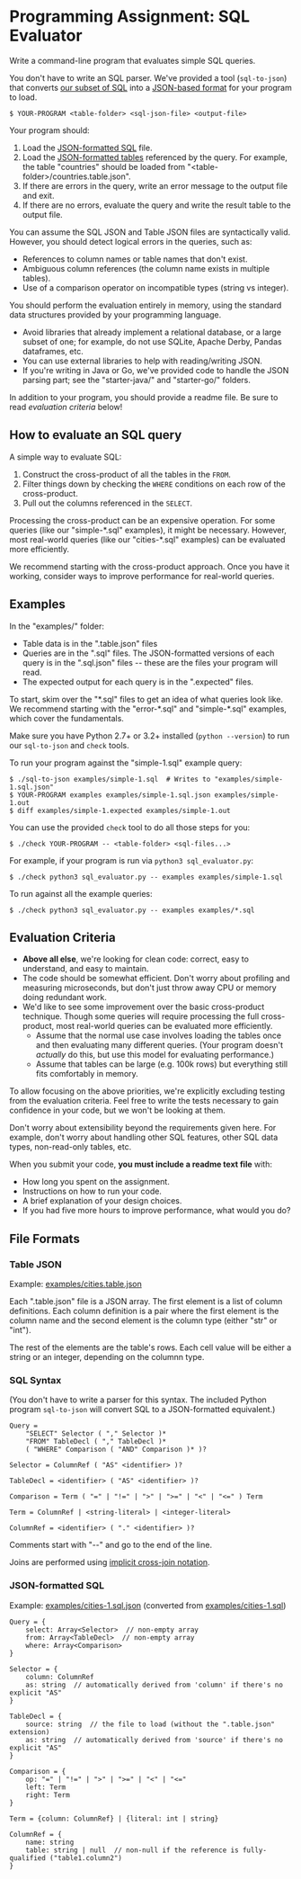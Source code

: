 # Programming Assignment: SQL Evaluator

Write a command-line program that evaluates simple SQL queries.

You don't have to write an SQL parser.  We've provided a tool (`sql-to-json`) that converts [our subset of SQL](#sql-syntax) into a [JSON-based format](#json-formatted-sql) for your program to load.

```
$ YOUR-PROGRAM <table-folder> <sql-json-file> <output-file>
```

Your program should:
1. Load the [JSON-formatted SQL](#json-formatted-sql) file.
2. Load the [JSON-formatted tables](#table-json) referenced by the query.  For example, the table "countries" should be loaded from "\<table-folder\>/countries.table.json".
3. If there are errors in the query, write an error message to the output file and exit.
4. If there are no errors, evaluate the query and write the result table to the output file.

You can assume the SQL JSON and Table JSON files are syntactically valid.  However, you should detect logical errors in the queries, such as:
- References to column names or table names that don't exist.
- Ambiguous column references (the column name exists in multiple tables).
- Use of a comparison operator on incompatible types (string vs integer).

You should perform the evaluation entirely in memory, using the standard data structures provided by your programming language.
- Avoid libraries that already implement a relational database, or a large subset of one; for example, do not use SQLite, Apache Derby, Pandas dataframes, etc.
- You can use external libraries to help with reading/writing JSON.
- If you're writing in Java or Go, we've provided code to handle the JSON parsing part; see the "starter-java/" and "starter-go/" folders.

In addition to your program, you should provide a readme file.  Be sure to read *evaluation criteria* below!

## How to evaluate an SQL query

A simple way to evaluate SQL:
1. Construct the cross-product of all the tables in the `FROM`.
2. Filter things down by checking the `WHERE` conditions on each row of the cross-product.
3. Pull out the columns referenced in the `SELECT`.

Processing the cross-product can be an expensive operation.  For some queries (like our "simple-\*.sql" examples), it might be necessary.  However, most real-world queries (like our "cities-\*.sql" examples) can be evaluated more efficiently.

We recommend starting with the cross-product approach.  Once you have it working, consider ways to improve performance for real-world queries.

## Examples

In the "examples/" folder:
- Table data is in the ".table.json" files
- Queries are in the ".sql" files.  The JSON-formatted versions of each query is in the ".sql.json" files -- these are the files your program will read.
- The expected output for each query is in the ".expected" files.

To start, skim over the "\*.sql" files to get an idea of what queries look like.  We recommend starting with the "error-\*.sql" and "simple-\*.sql" examples, which cover the fundamentals.

Make sure you have Python 2.7+ or 3.2+ installed (`python --version`) to run our `sql-to-json` and `check` tools.

To run your program against the "simple-1.sql" example query:
```
$ ./sql-to-json examples/simple-1.sql  # Writes to "examples/simple-1.sql.json"
$ YOUR-PROGRAM examples examples/simple-1.sql.json examples/simple-1.out
$ diff examples/simple-1.expected examples/simple-1.out
```

You can use the provided `check` tool to do all those steps for you:
```
$ ./check YOUR-PROGRAM -- <table-folder> <sql-files...>
```

For example, if your program is run via `python3 sql_evaluator.py`:
```
$ ./check python3 sql_evaluator.py -- examples examples/simple-1.sql
```

To run against all the example queries:
```
$ ./check python3 sql_evaluator.py -- examples examples/*.sql
```

## Evaluation Criteria

- **Above all else**, we're looking for clean code: correct, easy to understand, and easy to maintain.
- The code should be somewhat efficient.  Don't worry about profiling and measuring microseconds, but don't just throw away CPU or memory doing redundant work.
- We'd like to see some improvement over the basic cross-product technique.  Though some queries will require processing the full cross-product, most real-world queries can be evaluated more efficiently.
    - Assume that the normal use case involves loading the tables once and then evaluating many different queries.  (Your program doesn't _actually_ do this, but use this model for evaluating performance.)
    - Assume that tables can be large (e.g. 100k rows) but everything still fits comfortably in memory.

To allow focusing on the above priorities, we're explicitly excluding testing from the evaluation criteria.  Feel free to write the tests necessary to gain confidence in your code, but we won't be looking at them.

Don't worry about extensibility beyond the requirements given here.  For example, don't worry about handling other SQL features, other SQL data types, non-read-only tables, etc.

When you submit your code, **you must include a readme text file** with:
- How long you spent on the assignment.
- Instructions on how to run your code.
- A brief explanation of your design choices.
- If you had five more hours to improve performance, what would you do?

## File Formats

### Table JSON

Example: [examples/cities.table.json](examples/cities.table.json)

Each ".table.json" file is a JSON array.  The first element is a list of column definitions.  Each column definition is a pair where the first element is the column name and the second element is the column type (either "str" or "int").

The rest of the elements are the table's rows.  Each cell value will be either a string or an integer, depending on the columnn type.

### SQL Syntax

(You don't have to write a parser for this syntax.  The included Python program `sql-to-json` will convert SQL to a JSON-formatted equivalent.)

```
Query =
    "SELECT" Selector ( "," Selector )*
    "FROM" TableDecl ( "," TableDecl )*
    ( "WHERE" Comparison ( "AND" Comparison )* )?

Selector = ColumnRef ( "AS" <identifier> )?

TableDecl = <identifier> ( "AS" <identifier> )?

Comparison = Term ( "=" | "!=" | ">" | ">=" | "<" | "<=" ) Term

Term = ColumnRef | <string-literal> | <integer-literal>

ColumnRef = <identifier> ( "." <identifier> )?
```

Comments start with "--" and go to the end of the line.

Joins are performed using [implicit cross-join notation](https://en.wikipedia.org/wiki/Join_(SQL)#Inner_join).

### JSON-formatted SQL

Example: [examples/cities-1.sql.json](examples/cities-1.sql.json) (converted from [examples/cities-1.sql](examples/cities-1.sql))

```
Query = {
    select: Array<Selector>  // non-empty array
    from: Array<TableDecl>  // non-empty array
    where: Array<Comparison>
}

Selector = {
    column: ColumnRef
    as: string  // automatically derived from 'column' if there's no explicit "AS"
}

TableDecl = {
    source: string  // the file to load (without the ".table.json" extension)
    as: string  // automatically derived from 'source' if there's no explicit "AS"
}

Comparison = {
    op: "=" | "!=" | ">" | ">=" | "<" | "<="
    left: Term
    right: Term
}

Term = {column: ColumnRef} | {literal: int | string}

ColumnRef = {
    name: string
    table: string | null  // non-null if the reference is fully-qualified ("table1.column2")
}
```
